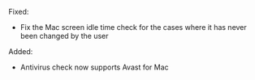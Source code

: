 Fixed:
- Fix the Mac screen idle time check for the cases where it has never been changed by the user

Added:
- Antivirus check now supports Avast for Mac
